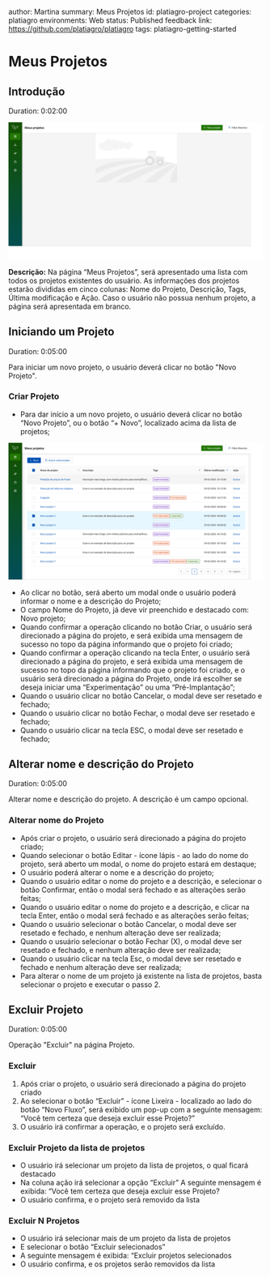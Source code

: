 author: Martina
summary: Meus Projetos
id: platiagro-project
categories: platiagro
environments: Web
status: Published
feedback link: https://github.com/platiagro/platiagro
tags: platiagro-getting-started

# Meus Projetos

## Introdução
Duration: 0:02:00

![Página Meus Projetos](./img/MeusProjetos.png)

**Descrição:** Na página “Meus Projetos”, será apresentado uma lista com todos os projetos existentes do usuário. As informações dos projetos estarão divididas  em cinco colunas: Nome do Projeto, Descrição, Tags, Última modificação e Ação.
Caso o usuário não possua nenhum projeto, a página será apresentada em branco.



## Iniciando um Projeto
Duration: 0:05:00

Para iniciar um novo projeto, o usuário deverá clicar no botão "Novo Projeto".

### Criar Projeto

* Para dar início a um novo projeto, o usuário deverá clicar no botão “Novo Projeto”, ou o botão “+ Novo”, localizado acima da lista de projetos;

![Página Meus Projetos](./img/MeusProjetos2.png)

* Ao clicar no botão, será aberto um modal onde o usuário poderá informar o nome e a descrição do Projeto;
* O campo Nome do Projeto, já deve vir preenchido e destacado com: Novo projeto;
* Quando confirmar a operação clicando no botão Criar, o usuário será direcionado a página do projeto, e será exibida uma mensagem de sucesso no topo da página informando que o projeto foi criado;
* Quando confirmar a operação clicando na tecla Enter, o usuário será direcionado a página do projeto, e será exibida uma mensagem de sucesso no topo da página informando que o projeto foi criado, e o usuário será direcionado a página do Projeto, onde irá escolher se deseja iniciar uma “Experimentação” ou uma “Pré-Implantação”;
* Quando o usuário clicar no botão Cancelar, o modal deve ser resetado e fechado;
* Quando o usuário clicar no botão Fechar, o modal deve ser resetado e fechado;
* Quando o usuário clicar na tecla ESC, o modal deve ser resetado e fechado;



## Alterar nome e descrição do Projeto
Duration: 0:05:00

Alterar nome e descrição do projeto.
A descrição é um campo opcional.

### Alterar nome do Projeto

* Após criar o projeto, o usuário será direcionado a página do  projeto criado;
* Quando selecionar o botão Editar - ícone lápis - ao lado do nome do projeto, será aberto um modal, o nome do projeto estará em destaque;
* O usuário poderá alterar o nome e a descrição do projeto;
* Quando o usuário editar o nome do projeto e a descrição, e selecionar o botão Confirmar, então o modal será fechado e as alterações serão feitas;
* Quando o usuário editar o nome do projeto e a descrição, e clicar na tecla Enter, então o modal será fechado e as alterações serão feitas;
* Quando o usuário selecionar o botão Cancelar, o modal deve ser resetado e fechado, e nenhum alteração deve ser realizada;
* Quando o usuário selecionar o botão Fechar (X), o modal deve ser resetado e fechado, e nenhum alteração deve ser realizada;
* Quando o usuário clicar na tecla Esc, o modal deve ser resetado e fechado e nenhum alteração deve ser realizada;
* Para alterar o nome de um projeto já existente na lista de projetos, basta selecionar o projeto e executar o passo 2.




## Excluir Projeto
Duration: 0:05:00

Operação "Excluir" na página Projeto.

### Excluir

1. Após criar o projeto, o usuário será direcionado a página do projeto criado
1. Ao selecionar o botão “Excluir” - ícone Lixeira - localizado ao lado do botão “Novo Fluxo”, será exibido um pop-up com a seguinte mensagem: “Você tem certeza que deseja excluir esse Projeto?”
1. O usuário irá confirmar a operação, e o projeto será excluído.

### Excluir Projeto da lista de projetos

* O usuário irá selecionar um projeto da lista de projetos, o qual ficará destacado
* Na coluna ação irá selecionar a opção “Excluir”
A seguinte mensagem é exibida: “Você tem certeza que deseja excluir esse Projeto?
* O usuário confirma, e o projeto será removido da lista

### Excluir N Projetos

* O usuário irá selecionar mais de um projeto da lista de projetos
* E selecionar o botão “Excluir selecionados”
* A seguinte mensagem é exibida: “Excluir projetos selecionados
* O usuário confirma, e os projetos serão removidos da lista
